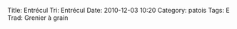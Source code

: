 Title: Entrécul
Tri: Entrécul
Date: 2010-12-03 10:20
Category: patois
Tags: E
Trad: Grenier à grain
